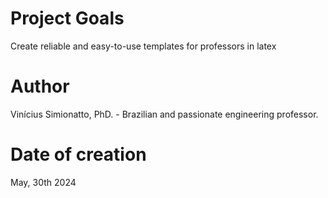 # Project Goals

Create reliable and easy-to-use templates for professors in latex

# Author

Vinícius Simionatto, PhD. - Brazilian and passionate engineering professor.

# Date of creation

May, 30th 2024


